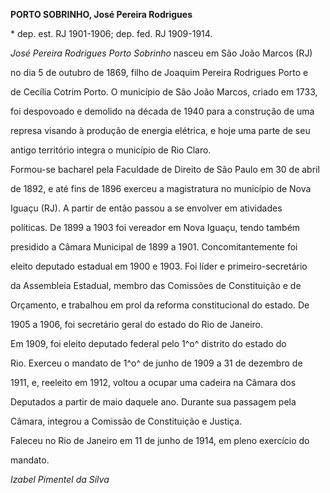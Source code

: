 **PORTO SOBRINHO, José Pereira Rodrigues**



\* dep. est. RJ 1901-1906; dep. fed. RJ 1909-1914.



*José Pereira Rodrigues Porto Sobrinho* nasceu em São João Marcos (RJ)

no dia 5 de outubro de 1869, filho de Joaquim Pereira Rodrigues Porto e

de Cecília Cotrim Porto. O município de São João Marcos, criado em 1733,

foi despovoado e demolido na década de 1940 para a construção de uma

represa visando à produção de energia elétrica, e hoje uma parte de seu

antigo território integra o município de Rio Claro.



Formou-se bacharel pela Faculdade de Direito de São Paulo em 30 de abril

de 1892, e até fins de 1896 exerceu a magistratura no município de Nova

Iguaçu (RJ). A partir de então passou a se envolver em atividades

políticas. De 1899 a 1903 foi vereador em Nova Iguaçu, tendo também

presidido a Câmara Municipal de 1899 a 1901. Concomitantemente foi

eleito deputado estadual em 1900 e 1903. Foi líder e primeiro-secretário

da Assembleia Estadual, membro das Comissões de Constituição e de

Orçamento, e trabalhou em prol da reforma constitucional do estado. De

1905 a 1906, foi secretário geral do estado do Rio de Janeiro.



Em 1909, foi eleito deputado federal pelo 1^o^ distrito do estado do

Rio. Exerceu o mandato de 1^o^ de junho de 1909 a 31 de dezembro de

1911, e, reeleito em 1912, voltou a ocupar uma cadeira na Câmara dos

Deputados a partir de maio daquele ano. Durante sua passagem pela

Câmara, integrou a Comissão de Constituição e Justiça.



Faleceu no Rio de Janeiro em 11 de junho de 1914, em pleno exercício do

mandato.



*Izabel Pimentel da Silva*



